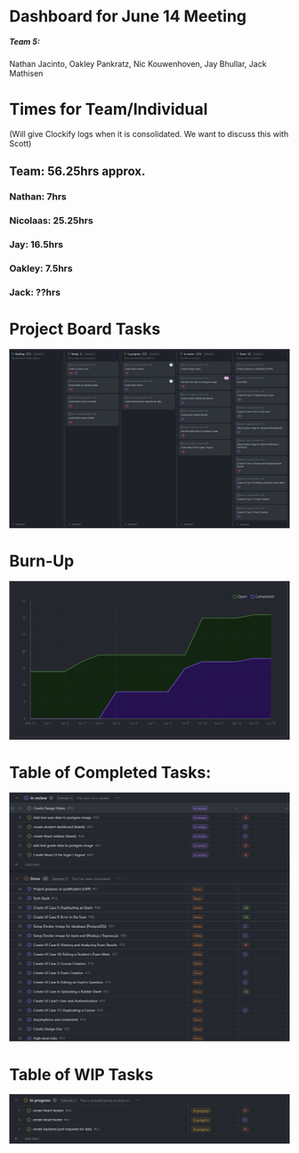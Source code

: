 # Dashboard for June 14 Meeting
##### Team 5:
Nathan Jacinto,
Oakley Pankratz, 
Nic Kouwenhoven, 
Jay Bhullar, 
Jack Mathisen


# Times for Team/Individual 
(Will give Clockify logs when it is consolidated. We want to discuss this with Scott)

## Team: 56.25hrs approx.

### Nathan: 7hrs

### Nicolaas: 25.25hrs

### Jay: 16.5hrs

### Oakley: 7.5hrs

### Jack: ??hrs

# Project Board Tasks
![Kanban](../logScreenshots/kanbanWeek3.2.png)

# Burn-Up
![Burn Up](../logScreenshots/burnupWeek3.2.png)

# Table of Completed Tasks:
![Completed Tasks](../logScreenshots/completedWeek3.2.png)

# Table of WIP Tasks
![WIP Tasks](../logScreenshots/wipWeek3.2.png)
